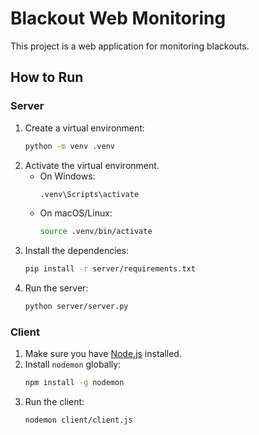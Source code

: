# Blackout Web Monitoring

This project is a web application for monitoring blackouts.

## How to Run

### Server

1.  Create a virtual environment:
    ```bash
    python -m venv .venv
    ```
2.  Activate the virtual environment.
    - On Windows:
      ```bash
      .venv\Scripts\activate
      ```
    - On macOS/Linux:
      ```bash
      source .venv/bin/activate
      ```
3.  Install the dependencies:
    ```bash
    pip install -r server/requirements.txt
    ```
4.  Run the server:
    ```bash
    python server/server.py
    ```

### Client

1.  Make sure you have [Node.js](https://nodejs.org/) installed.
2.  Install `nodemon` globally:
    ```bash
    npm install -g nodemon
    ```
3.  Run the client:
    ```bash
    nodemon client/client.js
    ```
